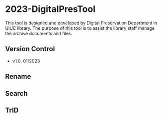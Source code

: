 # 2023-DigitalPresTool
This tool is designed and developed by Digital Preservation Department in UIUC library. The purpose of this tool is to assist the library staff manage the archive documents and files.
## Version Control
- v1.0, 01/2023
## Rename

## Search
## TrID
